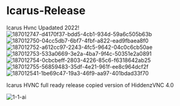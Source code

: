 # Icarus-Release
Icarus Hvnc Upadated 2022!
![187012747-d4170f37-bdd5-4cb1-934d-59a6c505b63b](https://user-images.githubusercontent.com/83380140/192097321-4e8a2408-235e-4c66-ad2c-dddae435578c.png)
![187012750-04cc5db7-6bf7-4fbf-a822-ead9fbaea8f0](https://user-images.githubusercontent.com/83380140/192097329-e762dd6f-eb43-4238-b7da-3cef3c8a5609.png)
![187012752-a612cc97-2243-4fc5-9642-04c0c6cb50ae](https://user-images.githubusercontent.com/83380140/192097333-70a9fe99-0d2c-4e8c-b02e-116872da4a14.png)
![187012753-533a0669-3e2a-4ba7-9f4c-50351e2a0891](https://user-images.githubusercontent.com/83380140/192097337-f3214c00-1818-4ffd-ba4d-284d94da9000.png)
![187012754-0cbcbeff-2803-4226-85c6-f6318642ab25](https://user-images.githubusercontent.com/83380140/192097339-1206223f-6a91-4f67-b0b7-fe8e1652380c.png)
![187012755-56859483-35df-4e21-961f-ee8c964dcf2f](https://user-images.githubusercontent.com/83380140/192097342-2231ddb4-324a-4ad6-a82c-9fe2f18a978e.png)
![187012541-1be69c47-19a3-46f9-aa97-401bdad33f70](https://user-images.githubusercontent.com/83380140/192097344-26e2c8e9-dfd5-422e-9384-d4ec8ea093aa.png)

Icarus HVNC full ready release copied version of HiddenzVNC 4.0

![1-1-ai](https://user-images.githubusercontent.com/83380140/192097357-7652ef5d-8435-4a94-9043-eb2b04b31d8c.png)


